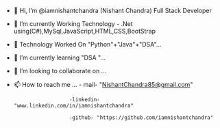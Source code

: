- 👋 Hi, I’m @iamnishantchandra (Nishant Chandra) Full Stack Developer
- 👀 I’m currently Working Technology - .Net using(C#),MySql,JavaScript,HTML,CSS,BootStrap
- 👀 Technology Worked On "Python"+"Java"+"DSA"...
- 🌱 I’m currently learning "DSA "...
- 💞️ I’m looking to collaborate on ...
- 📫 How to reach me ...   - mail- "NishantChandra85@gmail.com"
                        
                        -linkedin- "www.linkedin.com/in/iamnishantchandra"
                        
                        -github- "https://github.com/iamnishantchandra"

<!---
NishantChandra85/NishantChandra85 is a ✨ special ✨ repository because its `README.md` (this file) appears on your GitHub profile.
You can click the Preview link to take a look at your changes.
--->
